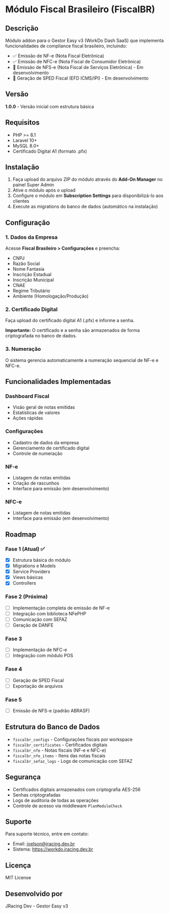 # Módulo Fiscal Brasileiro (FiscalBR)

## Descrição

Módulo addon para o Gestor Easy v3 (WorkDo Dash SaaS) que implementa funcionalidades de compliance fiscal brasileiro, incluindo:

- ✅ Emissão de NF-e (Nota Fiscal Eletrônica)
- ✅ Emissão de NFC-e (Nota Fiscal de Consumidor Eletrônica)
- 🚧 Emissão de NFS-e (Nota Fiscal de Serviços Eletrônica) - Em desenvolvimento
- 🚧 Geração de SPED Fiscal (EFD ICMS/IPI) - Em desenvolvimento

## Versão

**1.0.0** - Versão inicial com estrutura básica

## Requisitos

- PHP >= 8.1
- Laravel 10+
- MySQL 8.0+
- Certificado Digital A1 (formato .pfx)

## Instalação

1. Faça upload do arquivo ZIP do módulo através do **Add-On Manager** no painel Super Admin
2. Ative o módulo após o upload
3. Configure o módulo em **Subscription Settings** para disponibilizá-lo aos clientes
4. Execute as migrations do banco de dados (automático na instalação)

## Configuração

### 1. Dados da Empresa

Acesse **Fiscal Brasileiro > Configurações** e preencha:
- CNPJ
- Razão Social
- Nome Fantasia
- Inscrição Estadual
- Inscrição Municipal
- CNAE
- Regime Tributário
- Ambiente (Homologação/Produção)

### 2. Certificado Digital

Faça upload do certificado digital A1 (.pfx) e informe a senha.

**Importante:** O certificado e a senha são armazenados de forma criptografada no banco de dados.

### 3. Numeração

O sistema gerencia automaticamente a numeração sequencial de NF-e e NFC-e.

## Funcionalidades Implementadas

### Dashboard Fiscal
- Visão geral de notas emitidas
- Estatísticas de valores
- Ações rápidas

### Configurações
- Cadastro de dados da empresa
- Gerenciamento de certificado digital
- Controle de numeração

### NF-e
- Listagem de notas emitidas
- Criação de rascunhos
- Interface para emissão (em desenvolvimento)

### NFC-e
- Listagem de notas emitidas
- Interface para emissão (em desenvolvimento)

## Roadmap

### Fase 1 (Atual) ✅
- [x] Estrutura básica do módulo
- [x] Migrations e Models
- [x] Service Providers
- [x] Views básicas
- [x] Controllers

### Fase 2 (Próxima)
- [ ] Implementação completa de emissão de NF-e
- [ ] Integração com biblioteca NFePHP
- [ ] Comunicação com SEFAZ
- [ ] Geração de DANFE

### Fase 3
- [ ] Implementação de NFC-e
- [ ] Integração com módulo POS

### Fase 4
- [ ] Geração de SPED Fiscal
- [ ] Exportação de arquivos

### Fase 5
- [ ] Emissão de NFS-e (padrão ABRASF)

## Estrutura do Banco de Dados

- `fiscalbr_configs` - Configurações fiscais por workspace
- `fiscalbr_certificates` - Certificados digitais
- `fiscalbr_nfe` - Notas fiscais (NF-e e NFC-e)
- `fiscalbr_nfe_items` - Itens das notas fiscais
- `fiscalbr_sefaz_logs` - Logs de comunicação com SEFAZ

## Segurança

- Certificados digitais armazenados com criptografia AES-256
- Senhas criptografadas
- Logs de auditoria de todas as operações
- Controle de acesso via middleware `PlanModuleCheck`

## Suporte

Para suporte técnico, entre em contato:
- Email: joelson@jracing.dev.br
- Sistema: https://workdo.jracing.dev.br

## Licença

MIT License

## Desenvolvido por

JRacing Dev - Gestor Easy v3

